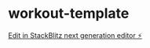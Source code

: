 # workout-template

[Edit in StackBlitz next generation editor ⚡️](https://stackblitz.com/~/github.com/russkiimike/workout-template)